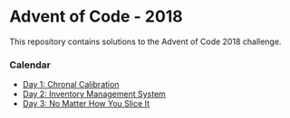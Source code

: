 # Advent of Code - 2018

This repository contains solutions to the Advent of Code 2018 challenge. 

### Calendar
- [Day 1: Chronal Calibration](day-1/README.md) 
- [Day 2: Inventory Management System](day-2/README.md)
- [Day 3: No Matter How You Slice It](day-3/README.md)